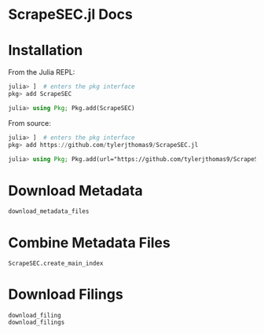 # ScrapeSEC.jl Docs

# Installation
From the Julia REPL:
```julia
julia> ]  # enters the pkg interface
pkg> add ScrapeSEC
```

```julia
julia> using Pkg; Pkg.add(ScrapeSEC)
```

From source:
```julia
julia> ]  # enters the pkg interface
pkg> add https://github.com/tylerjthomas9/ScrapeSEC.jl
```

```julia
julia> using Pkg; Pkg.add(url="https://github.com/tylerjthomas9/ScrapeSEC.jl")
```

# Download Metadata
```@docs
download_metadata_files
```

# Combine Metadata Files
```@docs
ScrapeSEC.create_main_index
```

# Download Filings
```@docs
download_filing
download_filings
```

